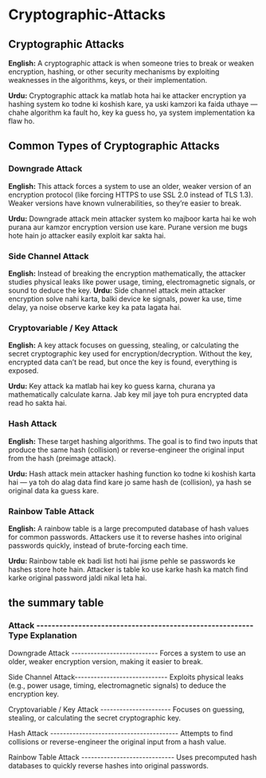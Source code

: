 # Cryptographic-Attacks

## Cryptographic Attacks
**English:**
A cryptographic attack is when someone tries to break or weaken encryption, hashing, or other security mechanisms by exploiting weaknesses in the algorithms, keys, or their implementation.

**Urdu:**
Cryptographic attack ka matlab hota hai ke attacker encryption ya hashing system ko todne ki koshish kare, ya uski kamzori ka faida uthaye — chahe algorithm ka fault ho, key ka guess ho, ya system implementation ka flaw ho.

## Common Types of Cryptographic Attacks
### Downgrade Attack
**English:**
This attack forces a system to use an older, weaker version of an encryption protocol (like forcing HTTPS to use SSL 2.0 instead of TLS 1.3). Weaker versions have known vulnerabilities, so they’re easier to break.

**Urdu:**
Downgrade attack mein attacker system ko majboor karta hai ke woh purana aur kamzor encryption version use kare. Purane version me bugs hote hain jo attacker easily exploit kar sakta hai.

### Side Channel Attack
**English:**
Instead of breaking the encryption mathematically, the attacker studies physical leaks like power usage, timing, electromagnetic signals, or sound to deduce the key.
**Urdu:**
Side channel attack mein attacker encryption solve nahi karta, balki device ke signals, power ka use, time delay, ya noise observe karke key ka pata lagata hai.

### Cryptovariable / Key Attack
**English:**
A key attack focuses on guessing, stealing, or calculating the secret cryptographic key used for encryption/decryption. Without the key, encrypted data can’t be read, but once the key is found, everything is exposed.

**Urdu:**
Key attack ka matlab hai key ko guess karna, churana ya mathematically calculate karna. Jab key mil jaye toh pura encrypted data read ho sakta hai.

### Hash Attack
**English:**
These target hashing algorithms. The goal is to find two inputs that produce the same hash (collision) or reverse-engineer the original input from the hash (preimage attack).

 **Urdu:**
Hash attack mein attacker hashing function ko todne ki koshish karta hai — ya toh do alag data find kare jo same hash de (collision), ya hash se original data ka guess kare.

### Rainbow Table Attack
**English:**
A rainbow table is a large precomputed database of hash values for common passwords. Attackers use it to reverse hashes into original passwords quickly, instead of brute-forcing each time.

**Urdu:**
Rainbow table ek badi list hoti hai jisme pehle se passwords ke hashes store hote hain. Attacker is table ko use karke hash ka match find karke original password jaldi nikal leta hai.

## the summary table

### Attack ---------------------------------------------------------Type	Explanation

Downgrade Attack ---------------------------	Forces a system to use an older, weaker encryption version, making it easier to break.

Side Channel Attack-----------------------------	Exploits physical leaks (e.g., power usage, timing, electromagnetic signals) to deduce the encryption key.

Cryptovariable / Key Attack ----------------------	Focuses on guessing, stealing, or calculating the secret cryptographic key.

Hash Attack ----------------------------------------	Attempts to find collisions or reverse-engineer the original input from a hash value.

Rainbow Table Attack -----------------------------	Uses precomputed hash databases to quickly reverse hashes into original passwords.
